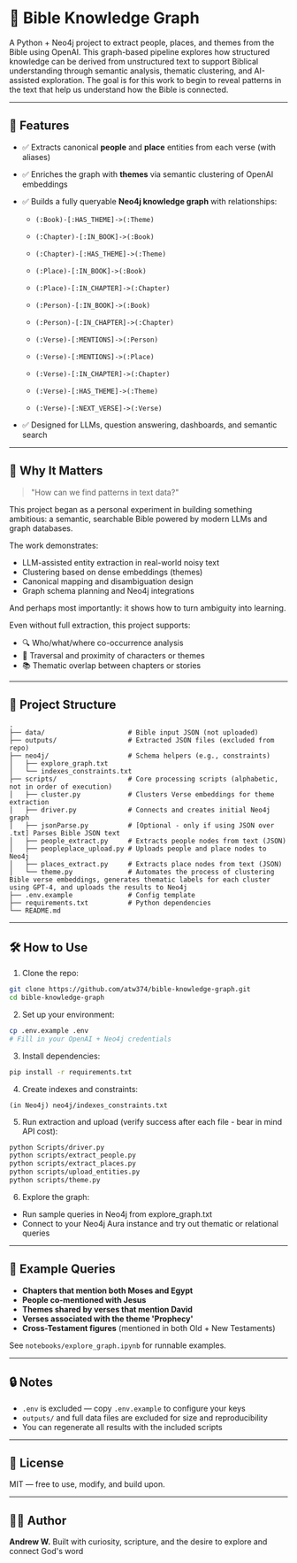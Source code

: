 # 📖 Bible Knowledge Graph

A Python + Neo4j project to extract people, places, and themes from the Bible using OpenAI. This graph-based pipeline explores how structured knowledge can be derived from unstructured text to support Biblical understanding through semantic analysis, thematic clustering, and AI-assisted exploration. The goal is for this work to begin to reveal patterns in the text that help us understand how the Bible is connected.

---

## 🚀 Features

* ✅ Extracts canonical **people** and **place** entities from each verse (with aliases)
* ✅ Enriches the graph with **themes** via semantic clustering of OpenAI embeddings
* ✅ Builds a fully queryable **Neo4j knowledge graph** with relationships:


  * `(:Book)-[:HAS_THEME]->(:Theme)`

  * `(:Chapter)-[:IN_BOOK]->(:Book)`
  * `(:Chapter)-[:HAS_THEME]->(:Theme)`

  * `(:Place)-[:IN_BOOK]->(:Book)`
  * `(:Place)-[:IN_CHAPTER]->(:Chapter)`
    
  * `(:Person)-[:IN_BOOK]->(:Book)`
  * `(:Person)-[:IN_CHAPTER]->(:Chapter)`
    
  * `(:Verse)-[:MENTIONS]->(:Person)`
  * `(:Verse)-[:MENTIONS]->(:Place)`
  * `(:Verse)-[:IN_CHAPTER]->(:Chapter)`
  * `(:Verse)-[:HAS_THEME]->(:Theme)`
  * `(:Verse)-[:NEXT_VERSE]->(:Verse)`
    
* ✅ Designed for LLMs, question answering, dashboards, and semantic search

---

## 🧠 Why It Matters

> "How can we find patterns in text data?"

This project began as a personal experiment in building something ambitious: a semantic, searchable Bible powered by modern LLMs and graph databases.

The work demonstrates:

* LLM-assisted entity extraction in real-world noisy text
* Clustering based on dense embeddings (themes)
* Canonical mapping and disambiguation design
* Graph schema planning and Neo4j integrations

And perhaps most importantly: it shows how to turn ambiguity into learning.

Even without full extraction, this project supports:

* 🔍 Who/what/where co-occurrence analysis
* 🧭 Traversal and proximity of characters or themes
* 📚 Thematic overlap between chapters or stories

---

## 📁 Project Structure

```
.
├── data/                     # Bible input JSON (not uploaded)
├── outputs/                  # Extracted JSON files (excluded from repo)
├── neo4j/                    # Schema helpers (e.g., constraints)
│   ├── explore_graph.txt
│   └── indexes_constraints.txt
├── scripts/                  # Core processing scripts (alphabetic, not in order of execution)
│   ├── cluster.py            # Clusters Verse embeddings for theme extraction
│   ├── driver.py             # Connects and creates initial Neo4j graph
│   ├── jsonParse.py          # [Optional - only if using JSON over .txt] Parses Bible JSON text 
│   ├── people_extract.py     # Extracts people nodes from text (JSON)
│   ├── peopleplace_upload.py # Uploads people and place nodes to Neo4j
│   ├── places_extract.py     # Extracts place nodes from text (JSON)
│   └── theme.py              # Automates the process of clustering Bible verse embeddings, generates thematic labels for each cluster using GPT-4, and uploads the results to Neo4j
├── .env.example              # Config template
├── requirements.txt          # Python dependencies
└── README.md
```

---

## 🛠️ How to Use

1. Clone the repo:

```bash
git clone https://github.com/atw374/bible-knowledge-graph.git
cd bible-knowledge-graph
```

2. Set up your environment:

```bash
cp .env.example .env
# Fill in your OpenAI + Neo4j credentials
```

3. Install dependencies:

```bash
pip install -r requirements.txt
```

4. Create indexes and constraints:

```Cypher
(in Neo4j) neo4j/indexes_constraints.txt
```

5. Run extraction and upload (verify success after each file - bear in mind API cost): 

```bash
python Scripts/driver.py
python scripts/extract_people.py
python scripts/extract_places.py
python scripts/upload_entities.py
python scripts/theme.py
```

6. Explore the graph:

* Run sample queries in Neo4j from explore_graph.txt
* Connect to your Neo4j Aura instance and try out thematic or relational queries

---

## 🧪 Example Queries

* **Chapters that mention both Moses and Egypt**
* **People co-mentioned with Jesus**
* **Themes shared by verses that mention David**
* **Verses associated with the theme 'Prophecy'**
* **Cross-Testament figures** (mentioned in both Old + New Testaments)

See `notebooks/explore_graph.ipynb` for runnable examples.

---

## 🔒 Notes

* `.env` is excluded — copy `.env.example` to configure your keys
* `outputs/` and full data files are excluded for size and reproducibility
* You can regenerate all results with the included scripts

---

## 📝 License

MIT — free to use, modify, and build upon.

---

## 🙋‍♂️ Author

**Andrew W.**
Built with curiosity, scripture, and the desire to explore and connect God's word
